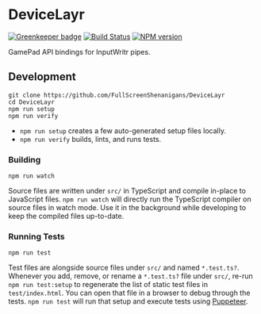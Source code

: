 <!-- {{Top}} -->
# DeviceLayr
[![Greenkeeper badge](https://badges.greenkeeper.io/FullScreenShenanigans/DeviceLayr.svg)](https://greenkeeper.io/)
[![Build Status](https://travis-ci.org/FullScreenShenanigans/DeviceLayr.svg?branch=master)](https://travis-ci.org/FullScreenShenanigans/DeviceLayr)
[![NPM version](https://badge.fury.io/js/devicelayr.svg)](http://badge.fury.io/js/devicelayr)

GamePad API bindings for InputWritr pipes.
<!-- {{/Top}} -->

<!-- {{Development}} -->
## Development

```
git clone https://github.com/FullScreenShenanigans/DeviceLayr
cd DeviceLayr
npm run setup
npm run verify
```

* `npm run setup` creates a few auto-generated setup files locally.
* `npm run verify` builds, lints, and runs tests.

### Building

```shell
npm run watch
```

Source files are written under `src/` in TypeScript and compile in-place to JavaScript files.
`npm run watch` will directly run the TypeScript compiler on source files in watch mode.
Use it in the background while developing to keep the compiled files up-to-date.

### Running Tests

```shell
npm run test
```

Test files are alongside source files under `src/` and named `*.test.ts?`.
Whenever you add, remove, or rename a `*.test.ts?` file under `src/`, re-run `npm run test:setup` to regenerate the list of static test files in `test/index.html`.
You can open that file in a browser to debug through the tests.
`npm run test` will run that setup and execute tests using [Puppeteer](https://github.com/GoogleChrome/puppeteer).
<!-- {{/Development}} -->
